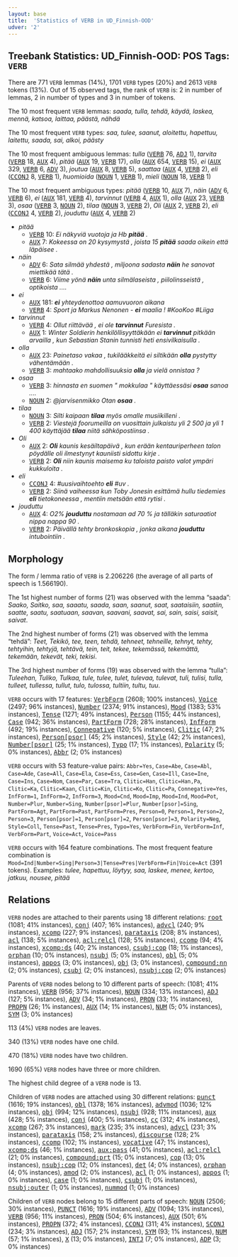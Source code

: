 ```yaml
---
layout: base
title:  'Statistics of VERB in UD_Finnish-OOD'
udver: '2'
---
```


## Treebank Statistics: UD_Finnish-OOD: POS Tags: `VERB`

There are 771 `VERB` lemmas (14%), 1701 `VERB` types (20%) and 2613 `VERB` tokens (13%).
Out of 15 observed tags, the rank of `VERB` is: 2 in number of lemmas, 2 in number of types and 3 in number of tokens.

The 10 most frequent `VERB` lemmas: <em>saada, tulla, tehdä, käydä, laskea, mennä, katsoa, laittaa, päästä, nähdä</em>

The 10 most frequent `VERB` types:  <em>saa, tulee, saanut, aloitettu, hapettuu, laitettu, saada, sai, alkoi, päästy</em>

The 10 most frequent ambiguous lemmas: <em>tulla</em> (<tt><a href="fi_ood-pos-VERB.html">VERB</a></tt> 76, <tt><a href="fi_ood-pos-ADJ.html">ADJ</a></tt> 1), <em>tarvita</em> (<tt><a href="fi_ood-pos-VERB.html">VERB</a></tt> 18, <tt><a href="fi_ood-pos-AUX.html">AUX</a></tt> 4), <em>pitää</em> (<tt><a href="fi_ood-pos-AUX.html">AUX</a></tt> 19, <tt><a href="fi_ood-pos-VERB.html">VERB</a></tt> 17), <em>olla</em> (<tt><a href="fi_ood-pos-AUX.html">AUX</a></tt> 654, <tt><a href="fi_ood-pos-VERB.html">VERB</a></tt> 15), <em>ei</em> (<tt><a href="fi_ood-pos-AUX.html">AUX</a></tt> 329, <tt><a href="fi_ood-pos-VERB.html">VERB</a></tt> 6, <tt><a href="fi_ood-pos-ADV.html">ADV</a></tt> 3), <em>joutua</em> (<tt><a href="fi_ood-pos-AUX.html">AUX</a></tt> 8, <tt><a href="fi_ood-pos-VERB.html">VERB</a></tt> 5), <em>saattaa</em> (<tt><a href="fi_ood-pos-AUX.html">AUX</a></tt> 4, <tt><a href="fi_ood-pos-VERB.html">VERB</a></tt> 2), <em>eli</em> (<tt><a href="fi_ood-pos-CCONJ.html">CCONJ</a></tt> 8, <tt><a href="fi_ood-pos-VERB.html">VERB</a></tt> 1), <em>huomioida</em> (<tt><a href="fi_ood-pos-NOUN.html">NOUN</a></tt> 1, <tt><a href="fi_ood-pos-VERB.html">VERB</a></tt> 1), <em>mieli</em> (<tt><a href="fi_ood-pos-NOUN.html">NOUN</a></tt> 18, <tt><a href="fi_ood-pos-VERB.html">VERB</a></tt> 1)

The 10 most frequent ambiguous types:  <em>pitää</em> (<tt><a href="fi_ood-pos-VERB.html">VERB</a></tt> 10, <tt><a href="fi_ood-pos-AUX.html">AUX</a></tt> 7), <em>näin</em> (<tt><a href="fi_ood-pos-ADV.html">ADV</a></tt> 6, <tt><a href="fi_ood-pos-VERB.html">VERB</a></tt> 6), <em>ei</em> (<tt><a href="fi_ood-pos-AUX.html">AUX</a></tt> 181, <tt><a href="fi_ood-pos-VERB.html">VERB</a></tt> 4), <em>tarvinnut</em> (<tt><a href="fi_ood-pos-VERB.html">VERB</a></tt> 4, <tt><a href="fi_ood-pos-AUX.html">AUX</a></tt> 1), <em>olla</em> (<tt><a href="fi_ood-pos-AUX.html">AUX</a></tt> 23, <tt><a href="fi_ood-pos-VERB.html">VERB</a></tt> 3), <em>osaa</em> (<tt><a href="fi_ood-pos-VERB.html">VERB</a></tt> 3, <tt><a href="fi_ood-pos-NOUN.html">NOUN</a></tt> 2), <em>tilaa</em> (<tt><a href="fi_ood-pos-NOUN.html">NOUN</a></tt> 3, <tt><a href="fi_ood-pos-VERB.html">VERB</a></tt> 2), <em>Oli</em> (<tt><a href="fi_ood-pos-AUX.html">AUX</a></tt> 2, <tt><a href="fi_ood-pos-VERB.html">VERB</a></tt> 2), <em>eli</em> (<tt><a href="fi_ood-pos-CCONJ.html">CCONJ</a></tt> 4, <tt><a href="fi_ood-pos-VERB.html">VERB</a></tt> 2), <em>jouduttu</em> (<tt><a href="fi_ood-pos-AUX.html">AUX</a></tt> 4, <tt><a href="fi_ood-pos-VERB.html">VERB</a></tt> 2)


* <em>pitää</em>
  * <tt><a href="fi_ood-pos-VERB.html">VERB</a></tt> 10: <em>Ei näkyviä vuotoja ja Hb <b>pitää</b> .</em>
  * <tt><a href="fi_ood-pos-AUX.html">AUX</a></tt> 7: <em>Kokeessa on 20 kysymystä , joista 15 <b>pitää</b> saada oikein että läpäisee .</em>
* <em>näin</em>
  * <tt><a href="fi_ood-pos-ADV.html">ADV</a></tt> 6: <em>Sata silmää yhdestä , miljoona sadasta <b>näin</b> he sanovat miettikää tätä .</em>
  * <tt><a href="fi_ood-pos-VERB.html">VERB</a></tt> 6: <em>Viime yönä <b>näin</b> unta silmälaseista , piilolinsseistä , optikoista ....</em>
* <em>ei</em>
  * <tt><a href="fi_ood-pos-AUX.html">AUX</a></tt> 181: <em><b>ei</b> yhteydenottoa aamuvuoron aikana</em>
  * <tt><a href="fi_ood-pos-VERB.html">VERB</a></tt> 4: <em>Sport ja Markus Nenonen - <b>ei</b> maalia ! #KooKoo #Liiga</em>
* <em>tarvinnut</em>
  * <tt><a href="fi_ood-pos-VERB.html">VERB</a></tt> 4: <em>Ollut riittävää , ei ole <b>tarvinnut</b> Furesista .</em>
  * <tt><a href="fi_ood-pos-AUX.html">AUX</a></tt> 1: <em>Winter Soldierin henkilöllisyyttäkään ei <b>tarvinnut</b> pitkään arvailla , kun Sebastian Stanin tunnisti heti ensivilkaisulla .</em>
* <em>olla</em>
  * <tt><a href="fi_ood-pos-AUX.html">AUX</a></tt> 23: <em>Painetaso vakaa , tukilääkkeitä ei siltikään <b>olla</b> pystytty vähentämään .</em>
  * <tt><a href="fi_ood-pos-VERB.html">VERB</a></tt> 3: <em>mahtaako mahdollisuuksia <b>olla</b> ja vielä onnistaa ?</em>
* <em>osaa</em>
  * <tt><a href="fi_ood-pos-VERB.html">VERB</a></tt> 3: <em>hinnasta en suomen " mokkulaa " käyttäessäsi <b>osaa</b> sanoa ....</em>
  * <tt><a href="fi_ood-pos-NOUN.html">NOUN</a></tt> 2: <em>@jarvisenmikko Otan <b>osaa</b> .</em>
* <em>tilaa</em>
  * <tt><a href="fi_ood-pos-NOUN.html">NOUN</a></tt> 3: <em>Silti kaipaan <b>tilaa</b> myös omalle musiikilleni .</em>
  * <tt><a href="fi_ood-pos-VERB.html">VERB</a></tt> 2: <em>Viestejä foorumeilla on vuosittain julkaistu yli 2 500 ja yli 1 400 käyttäjää <b>tilaa</b> niitä sähköpostiinsa .</em>
* <em>Oli</em>
  * <tt><a href="fi_ood-pos-AUX.html">AUX</a></tt> 2: <em><b>Oli</b> kaunis kesäiltapäivä , kun erään kentauriperheen talon pöydälle oli ilmestynyt kauniisti sidottu kirje .</em>
  * <tt><a href="fi_ood-pos-VERB.html">VERB</a></tt> 2: <em><b>Oli</b> niin kaunis maisema ku taloista paisto valot ympäri kukkuloita .</em>
* <em>eli</em>
  * <tt><a href="fi_ood-pos-CCONJ.html">CCONJ</a></tt> 4: <em>#uusivaihtoehto <b>eli</b> #uv .</em>
  * <tt><a href="fi_ood-pos-VERB.html">VERB</a></tt> 2: <em>Siinä vaiheessa kun Toby Jonesin esittämä hullu tiedemies <b>eli</b> tietokoneessa , mentiin metsään että rytisi .</em>
* <em>jouduttu</em>
  * <tt><a href="fi_ood-pos-AUX.html">AUX</a></tt> 4: <em>O2% <b>jouduttu</b> nostamaan ad 70 % ja tälläkin saturaatiot nippa nappa 90 .</em>
  * <tt><a href="fi_ood-pos-VERB.html">VERB</a></tt> 2: <em>Päivällä tehty bronkoskopia , jonka aikana <b>jouduttu</b> intubointiin .</em>

## Morphology

The form / lemma ratio of `VERB` is 2.206226 (the average of all parts of speech is 1.566190).

The 1st highest number of forms (21) was observed with the lemma “saada”: <em>Saako, Saitko, saa, saaatu, saada, saan, saanut, saat, saataisiin, saatiin, saatte, saatu, saatuaan, saavan, saavani, saavat, sai, sain, saisi, saisit, saivat</em>.

The 2nd highest number of forms (21) was observed with the lemma “tehdä”: <em>Teet, Tekikö, tee, teen, tehdä, tehneet, tehneille, tehnyt, tehty, tehtyihin, tehtyjä, tehtävä, tein, teit, tekee, tekemässä, tekemättä, tekemään, tekevät, teki, tekisi</em>.

The 3rd highest number of forms (19) was observed with the lemma “tulla”: <em>Tuleehan, Tuliko, Tulkaa, tule, tulee, tulet, tulevaa, tulevat, tuli, tulisi, tulla, tulleet, tullessa, tullut, tulo, tulossa, tultiin, tultu, tuu</em>.

`VERB` occurs with 17 features: <tt><a href="fi_ood-feat-VerbForm.html">VerbForm</a></tt> (2608; 100% instances), <tt><a href="fi_ood-feat-Voice.html">Voice</a></tt> (2497; 96% instances), <tt><a href="fi_ood-feat-Number.html">Number</a></tt> (2374; 91% instances), <tt><a href="fi_ood-feat-Mood.html">Mood</a></tt> (1383; 53% instances), <tt><a href="fi_ood-feat-Tense.html">Tense</a></tt> (1271; 49% instances), <tt><a href="fi_ood-feat-Person.html">Person</a></tt> (1155; 44% instances), <tt><a href="fi_ood-feat-Case.html">Case</a></tt> (942; 36% instances), <tt><a href="fi_ood-feat-PartForm.html">PartForm</a></tt> (728; 28% instances), <tt><a href="fi_ood-feat-InfForm.html">InfForm</a></tt> (492; 19% instances), <tt><a href="fi_ood-feat-Connegative.html">Connegative</a></tt> (120; 5% instances), <tt><a href="fi_ood-feat-Clitic.html">Clitic</a></tt> (47; 2% instances), <tt><a href="fi_ood-feat-Person-psor.html">Person[psor]</a></tt> (45; 2% instances), <tt><a href="fi_ood-feat-Style.html">Style</a></tt> (42; 2% instances), <tt><a href="fi_ood-feat-Number-psor.html">Number[psor]</a></tt> (25; 1% instances), <tt><a href="fi_ood-feat-Typo.html">Typo</a></tt> (17; 1% instances), <tt><a href="fi_ood-feat-Polarity.html">Polarity</a></tt> (5; 0% instances), <tt><a href="fi_ood-feat-Abbr.html">Abbr</a></tt> (2; 0% instances)

`VERB` occurs with 53 feature-value pairs: `Abbr=Yes`, `Case=Abe`, `Case=Abl`, `Case=Ade`, `Case=All`, `Case=Ela`, `Case=Ess`, `Case=Gen`, `Case=Ill`, `Case=Ine`, `Case=Ins`, `Case=Nom`, `Case=Par`, `Case=Tra`, `Clitic=Han`, `Clitic=Han,Pa`, `Clitic=Ka`, `Clitic=Kaan`, `Clitic=Kin`, `Clitic=Ko`, `Clitic=Pa`, `Connegative=Yes`, `InfForm=1`, `InfForm=2`, `InfForm=3`, `Mood=Cnd`, `Mood=Imp`, `Mood=Ind`, `Mood=Pot`, `Number=Plur`, `Number=Sing`, `Number[psor]=Plur`, `Number[psor]=Sing`, `PartForm=Agt`, `PartForm=Past`, `PartForm=Pres`, `Person=0`, `Person=1`, `Person=2`, `Person=3`, `Person[psor]=1`, `Person[psor]=2`, `Person[psor]=3`, `Polarity=Neg`, `Style=Coll`, `Tense=Past`, `Tense=Pres`, `Typo=Yes`, `VerbForm=Fin`, `VerbForm=Inf`, `VerbForm=Part`, `Voice=Act`, `Voice=Pass`

`VERB` occurs with 164 feature combinations.
The most frequent feature combination is `Mood=Ind|Number=Sing|Person=3|Tense=Pres|VerbForm=Fin|Voice=Act` (391 tokens).
Examples: <em>tulee, hapettuu, löytyy, saa, laskee, menee, kertoo, jatkuu, nousee, pitää</em>


## Relations

`VERB` nodes are attached to their parents using 18 different relations: <tt><a href="fi_ood-dep-root.html">root</a></tt> (1081; 41% instances), <tt><a href="fi_ood-dep-conj.html">conj</a></tt> (407; 16% instances), <tt><a href="fi_ood-dep-advcl.html">advcl</a></tt> (240; 9% instances), <tt><a href="fi_ood-dep-xcomp.html">xcomp</a></tt> (227; 9% instances), <tt><a href="fi_ood-dep-parataxis.html">parataxis</a></tt> (208; 8% instances), <tt><a href="fi_ood-dep-acl.html">acl</a></tt> (138; 5% instances), <tt><a href="fi_ood-dep-acl-relcl.html">acl:relcl</a></tt> (128; 5% instances), <tt><a href="fi_ood-dep-ccomp.html">ccomp</a></tt> (94; 4% instances), <tt><a href="fi_ood-dep-xcomp-ds.html">xcomp:ds</a></tt> (40; 2% instances), <tt><a href="fi_ood-dep-csubj-cop.html">csubj:cop</a></tt> (18; 1% instances), <tt><a href="fi_ood-dep-orphan.html">orphan</a></tt> (10; 0% instances), <tt><a href="fi_ood-dep-nsubj.html">nsubj</a></tt> (5; 0% instances), <tt><a href="fi_ood-dep-obl.html">obl</a></tt> (5; 0% instances), <tt><a href="fi_ood-dep-appos.html">appos</a></tt> (3; 0% instances), <tt><a href="fi_ood-dep-obj.html">obj</a></tt> (3; 0% instances), <tt><a href="fi_ood-dep-compound-nn.html">compound:nn</a></tt> (2; 0% instances), <tt><a href="fi_ood-dep-csubj.html">csubj</a></tt> (2; 0% instances), <tt><a href="fi_ood-dep-nsubj-cop.html">nsubj:cop</a></tt> (2; 0% instances)

Parents of `VERB` nodes belong to 10 different parts of speech:  (1081; 41% instances), <tt><a href="fi_ood-pos-VERB.html">VERB</a></tt> (956; 37% instances), <tt><a href="fi_ood-pos-NOUN.html">NOUN</a></tt> (334; 13% instances), <tt><a href="fi_ood-pos-ADJ.html">ADJ</a></tt> (127; 5% instances), <tt><a href="fi_ood-pos-ADV.html">ADV</a></tt> (34; 1% instances), <tt><a href="fi_ood-pos-PRON.html">PRON</a></tt> (33; 1% instances), <tt><a href="fi_ood-pos-PROPN.html">PROPN</a></tt> (26; 1% instances), <tt><a href="fi_ood-pos-AUX.html">AUX</a></tt> (14; 1% instances), <tt><a href="fi_ood-pos-NUM.html">NUM</a></tt> (5; 0% instances), <tt><a href="fi_ood-pos-SYM.html">SYM</a></tt> (3; 0% instances)

113 (4%) `VERB` nodes are leaves.

340 (13%) `VERB` nodes have one child.

470 (18%) `VERB` nodes have two children.

1690 (65%) `VERB` nodes have three or more children.

The highest child degree of a `VERB` node is 13.

Children of `VERB` nodes are attached using 30 different relations: <tt><a href="fi_ood-dep-punct.html">punct</a></tt> (1616; 19% instances), <tt><a href="fi_ood-dep-obl.html">obl</a></tt> (1378; 16% instances), <tt><a href="fi_ood-dep-advmod.html">advmod</a></tt> (1036; 12% instances), <tt><a href="fi_ood-dep-obj.html">obj</a></tt> (994; 12% instances), <tt><a href="fi_ood-dep-nsubj.html">nsubj</a></tt> (928; 11% instances), <tt><a href="fi_ood-dep-aux.html">aux</a></tt> (428; 5% instances), <tt><a href="fi_ood-dep-conj.html">conj</a></tt> (400; 5% instances), <tt><a href="fi_ood-dep-cc.html">cc</a></tt> (312; 4% instances), <tt><a href="fi_ood-dep-xcomp.html">xcomp</a></tt> (267; 3% instances), <tt><a href="fi_ood-dep-mark.html">mark</a></tt> (235; 3% instances), <tt><a href="fi_ood-dep-advcl.html">advcl</a></tt> (231; 3% instances), <tt><a href="fi_ood-dep-parataxis.html">parataxis</a></tt> (158; 2% instances), <tt><a href="fi_ood-dep-discourse.html">discourse</a></tt> (128; 2% instances), <tt><a href="fi_ood-dep-ccomp.html">ccomp</a></tt> (102; 1% instances), <tt><a href="fi_ood-dep-vocative.html">vocative</a></tt> (47; 1% instances), <tt><a href="fi_ood-dep-xcomp-ds.html">xcomp:ds</a></tt> (46; 1% instances), <tt><a href="fi_ood-dep-aux-pass.html">aux:pass</a></tt> (41; 0% instances), <tt><a href="fi_ood-dep-acl-relcl.html">acl:relcl</a></tt> (21; 0% instances), <tt><a href="fi_ood-dep-compound-prt.html">compound:prt</a></tt> (15; 0% instances), <tt><a href="fi_ood-dep-cop.html">cop</a></tt> (13; 0% instances), <tt><a href="fi_ood-dep-nsubj-cop.html">nsubj:cop</a></tt> (12; 0% instances), <tt><a href="fi_ood-dep-det.html">det</a></tt> (4; 0% instances), <tt><a href="fi_ood-dep-orphan.html">orphan</a></tt> (4; 0% instances), <tt><a href="fi_ood-dep-amod.html">amod</a></tt> (2; 0% instances), <tt><a href="fi_ood-dep-acl.html">acl</a></tt> (1; 0% instances), <tt><a href="fi_ood-dep-appos.html">appos</a></tt> (1; 0% instances), <tt><a href="fi_ood-dep-case.html">case</a></tt> (1; 0% instances), <tt><a href="fi_ood-dep-csubj.html">csubj</a></tt> (1; 0% instances), <tt><a href="fi_ood-dep-nsubj-outer.html">nsubj:outer</a></tt> (1; 0% instances), <tt><a href="fi_ood-dep-nummod.html">nummod</a></tt> (1; 0% instances)

Children of `VERB` nodes belong to 15 different parts of speech: <tt><a href="fi_ood-pos-NOUN.html">NOUN</a></tt> (2506; 30% instances), <tt><a href="fi_ood-pos-PUNCT.html">PUNCT</a></tt> (1616; 19% instances), <tt><a href="fi_ood-pos-ADV.html">ADV</a></tt> (1094; 13% instances), <tt><a href="fi_ood-pos-VERB.html">VERB</a></tt> (956; 11% instances), <tt><a href="fi_ood-pos-PRON.html">PRON</a></tt> (504; 6% instances), <tt><a href="fi_ood-pos-AUX.html">AUX</a></tt> (501; 6% instances), <tt><a href="fi_ood-pos-PROPN.html">PROPN</a></tt> (372; 4% instances), <tt><a href="fi_ood-pos-CCONJ.html">CCONJ</a></tt> (311; 4% instances), <tt><a href="fi_ood-pos-SCONJ.html">SCONJ</a></tt> (234; 3% instances), <tt><a href="fi_ood-pos-ADJ.html">ADJ</a></tt> (157; 2% instances), <tt><a href="fi_ood-pos-SYM.html">SYM</a></tt> (93; 1% instances), <tt><a href="fi_ood-pos-NUM.html">NUM</a></tt> (57; 1% instances), <tt><a href="fi_ood-pos-X.html">X</a></tt> (13; 0% instances), <tt><a href="fi_ood-pos-INTJ.html">INTJ</a></tt> (7; 0% instances), <tt><a href="fi_ood-pos-ADP.html">ADP</a></tt> (3; 0% instances)

